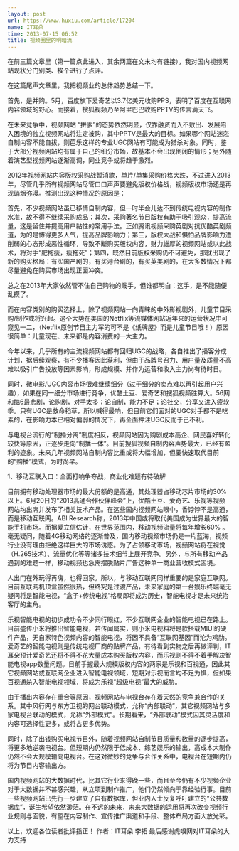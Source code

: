```yaml
---
layout: post
url: https://www.huxiu.com/article/17204
name: IT耳朵
time: 2013-07-15 06:52
title: 视频圈里的明暗流
---
```

在前三篇文章里（第一篇点此进入，其余两篇在文末均有链接），我对国内视频网站现状分门别类、挨个进行了点评。

在这篇尾声文章里，我把视频业的总体趋势总结一下。

首先，是并购。5月，百度旗下爱奇艺以3.7亿美元收购PPS，表明了百度在互联网内容领域的野心。而接着，搜狐视频乃至阿里巴巴收购PPTV的传言满天飞。

在未来竞争中，视频网站 “拼爹”的态势依然明显，仅靠融资而入不敷出、发展陷入困境的独立视频网站将注定被购，其中PPTV是最大的目标。如果哪个网站迷恋自制内容不能自拔，则芭乐这样的专业UGC网站有可能成为猎杀对象。同时，鉴于大部分视频网站均有属于自己的细分市场，故基本不会出现倒闭的情形；另外随着演艺型视频网站逐渐高调，同业竞争或将趋于激烈。

2012年视频网站内容版权采购战暂消歇，单片/单集采购价格大跌，不过进入2013年，尽管几乎所有视频网站尽管口口声声要避免版权价格战，视频版权市场还是再现硝烟弥漫。推测出现这种情况的原因是：

首先，不少视频网站虽已移情自制内容，但一时半会儿达不到传统电视内容的制作水准，故不得不继续采购成品；其次，采购著名节目版权有助于吸引观众，提高流量，这是留住并提高用户黏性的常用手法。正如腾讯视频采购英剧对抗优酷英剧频道，为的是博得更多人气，提高品牌影响力；第三，版权大战和惧怕品牌影响力遭削弱的心态形成恶性循环，导致不断购买版权内容，财力雄厚的视频网站或以此战术，将对手“肥拖瘦，瘦拖死”；第四，既然目前版权采购仍不可避免，那就出现了新的购买格局：有买国产剧的，有买港台剧的，有买英美剧的，在大多数情况下都尽量避免在购买市场出现正面冲突。

总之在2013年大家依然管不住自己购物的贱手，但谁都明白：这手，是不能随便乱摸了。

而在内容类别的购买选择上，除了视频网站一向青睐的中外影视剧外，儿童节目采购/制作或将兴起。这个大势在美国的Netflix等流媒体网站近年来的运营状况中可窥见一二，（Netflix原创节目主力军的可不是《纸牌屋》而是儿童节目哦！）原因很简单：儿童现在、未来都是内容消费的一大主力。

今年以来，几乎所有的主流视频网站都有回归UGC的战略，各自推出了播客分成计划，据后续观察，有不少播客因此获利，但由于品牌号召力、用户量及质量不高难以吸引广告投放等因素影响，形成规模、并作为运营和收入主力尚有待时日。

同时，微电影/UGC内容市场很难继续细分（过于细分的卖点难以再引起用户兴趣），如果在同一细分市场进行竞争，优酷土豆、爱奇艺和搜狐视频胜算大。56网和酷6最悲剧，论购剧，对手太多；论自制，能力不足；论社交，分享又进入疲软季。只有UGC是救命稻草，所以喊得最响，但目前它们面对的UGC对手都不是吃素的，在影响力本已相对偏弱的情况下，再全面押注UGC反而于己不利。

与电视台流行的“制播分离”制度相反，视频网站因为购剧成本高企、网民喜好转化较快等原因，正逐步走向“制播一体”。目前搜狐视频自制内容声势最大，已经有盈利的迹象。未来几年视频网站自制内容比重或将大幅增加，但要快速取代目前的“购播”模式，为时尚早。

1、移动互联入口：全面打响争夺战，商业化难题有待破解

目前拥有移动处理器市场的最大份额的是高通，其处理器占移动芯片市场的30%以上。6月20日的“2013高通合作伙伴峰会”上，优酷土豆、爱奇艺、乐视等视频网站均出席并发布了相关技术产品。在这些国内视频网站眼中，香饽饽不是高通，而是移动互联网。ABI Research称，2013年中国或将取代美国成为世界最大的智能手机市场。而据爱立信估计，在世界范围内，移动视频流量将每年增长60% 。毫无疑问，随着4G移动网络的逐渐普及，国内移动视频市场仍是一片蓝海，视频行业没有理由拒绝这样巨大的市场诱惑。为了占领移动市场，视频网站将在视觉（H.265技术）、流量优化等等诸多技术细节上展开竞争。另外，与所有移动产品遇到的难题一样，移动视频也急需摆脱贴片广告这种单一商业营收模式困境。

人出门在外玩得再嗨，也得回家。所以，与移动互联网同样重要的是家庭互联网。目前互联网机顶盒虽然很热，但终究是过渡产品，未来家庭的第一台娱乐终端毫无疑问将是智能电视，“盒子+传统电视”格局即将成为历史，智能电视才是未来统治客厅的主角。

乐视智能电视的初步成功令不少同行眼红，不少互联网企业的智能电视已在路上。目前盛传小米将推出智能电视，若传闻属实，则小米电视料将是款搭载MIUI的硬件产品，无自家特色视频内容的智能电视，将因不具备“互联网基因”而沦为鸡肋。爱奇艺的智能电视则是传统电视厂商的贴牌产品，有待看到实物之后再做评判，IT耳朵预计爱奇艺还将不得不花大量成本购买版权内容，而乐视则不得不着手解决智能电视app数量问题。目前手握最大规模版权内容的两家是乐视和百视通，因此其它视频网站或互联网企业进入智能电视领域，短期对乐视而言均不足为惧，但如果百视通杀入智能电视领域，将成为乐视“超级电视”最大的威胁。

由于播出内容存在重合等原因，视频网站与电视台存在着天然的竞争兼合作的关系。其中风行网与东方卫视的网台联动模式，允称“内部联动”，其它视频网站与多家电视台联动的模式，允称“外部模式”。长期看来，“外部联动”模式因其灵活度和内容可选择性更多，或将占更多优势。

同时，除了出钱购买电视节目外，随着视频网站自制节目质量和数量的逐步提高，将更多地逆袭电视台。但短期内仍然限于低成本、综艺娱乐的输出，高成本大制作仍然不会大规模输向电视台。在这对微妙的竞争与合作关系中，电视台在短期内仍将为节目内容输出方。

国内视频网站的大数据时代，比其它行业来得晚一些，而且至今仍有不少视频企业对于大数据并不甚感兴趣，从立项到制作推广，他们仍然倾向于靠经验行事。目前一些视频网站已先行一步建立了自有数据库，但业内人士反复呼吁建立的“公共数据库”，诞生希望依然渺茫。在不远的未来，未来大数据的运用将再次改变视频行业规则与面貌，有望在内容制作、宣传推广渠道和手段、整体布局方面大放光彩。

以上，欢迎各位读者批评指正！ 作者：IT耳朵 李拓 最后感谢虎嗅网对IT耳朵的大力支持

